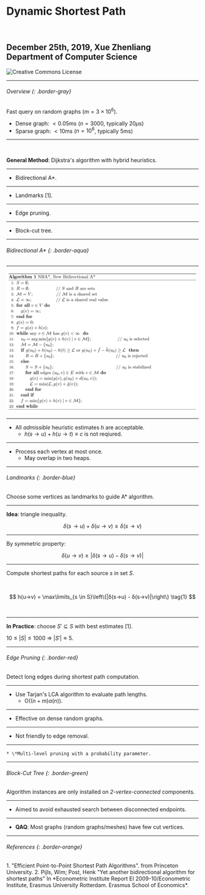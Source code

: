 # Dynamic Shortest Path

<br>

## December 25th, 2019, Xue Zhenliang<br>Department of Computer Science

<img alt="Creative Commons License" class="cc" src="assets/cc4-by-nc-sa.png">

***

###### Overview {: .border-gray}

Fast query on random graphs ($m = 3 \times 10^6$).

* Dense graph: $< 0.05\mathrm{ms}$ ($n = 3000$, typically $20μ\mathrm s$)
* Sparse graph: $< 10\mathrm{ms}$ ($n = 10^6$, typically $5\mathrm{ms}$)

---

<br />

**General Method**: Dijkstra's algorithm with hybrid heuristics.

---

* Bidirectional A\*.
---
* Landmarks [1].
---
* Edge pruning.
---
* Block-cut tree.

***

###### Bidirectional A\* {: .border-aqua}

---

![](assets/astar.png)

----

* All *admissible* heuristic estimates $h$ are acceptable.
    * $h(s → u) + h(u → t) \equiv c$ is not reqiured.
---
* Process each vertex at most once.
    * May overlap in two heaps.

***

###### Landmarks {: .border-blue}

Choose some vertices as landmarks to guide A\* algorithm.

---

**Idea**: triangle inequality.

$$
δ(s→u) + δ(u→v) \geqslant δ(s→v)
$$

---

By symmetric property:

$$
δ(u→v) \geqslant |δ(s→u) - δ(s→v)|
$$

---

Compute shortest paths for each source $s$ in set $S$.

<br />

$$
h(u→v) = \max\limits_{s \in S}\left\{|δ(s→u) - δ(s→v)|\right\}
\tag{1}
$$

<br />

---

**In Practice**: choose $S' \subseteq S$ with best estimates [1].

$10 \leqslant |S| \leqslant 1000$ ⇒ $|S'| \approx 5$.

***

###### Edge Pruning {: .border-red}

Detect long edges during shortest path computation.

---

* Use Tarjan's LCA algorithm to evaluate path lengths.
    * $\mathrm O((n + m) α(n))$.
---
* Effective on dense random graphs.
---
* Not friendly to edge removal.
---
    * \*Multi-level pruning with a probability parameter.

***

###### Block-Cut Tree {: .border-green}

Algorithm instances are only installed on *2-vertex-connected* components.

---

* Aimed to avoid exhausted search between disconnected endpoints.
---
* **QAQ**: Most graphs (random graphs/meshes) have few cut vertices.

***

###### References {: .border-orange}

<div class="before-references"></div>
1. "Efficient Point-to-Point Shortest Path Algorithms". from Princeton University.
2. Pijls, Wim; Post, Henk "Yet another bidirectional algorithm for shortest paths" In *Econometric Institute Report EI 2009-10/Econometric Institute, Erasmus University Rotterdam. Erasmus School of Economics*.